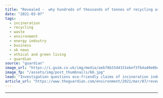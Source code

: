 ```yaml
---
title: "Revealed -  why hundreds of thousands of tonnes of recycling are going up in smoke"
date: "2021-03-07"
tags: 
  - incineration
  - recycling
  - waste
  - environment
  - energy industry
  - business
  - uk news
  - ethical and green living
  - guardian
source: "guardian"
image_url: "https://i.guim.co.uk/img/media/aeb78b33d4331ebef3fb4a40e0b415203046df5e/451_99_3511_2106/master/3511.jpg?width=460&quality=85&auto=format&fit=max&s=a9444ac35d50104a6bdc63d69b89aa8c"
image_fp: "/assets/img/post_thumbnails/68.jpg"
lead: "Investigation questions eco-friendly claims of incineration industryWhen it comes to planet-friendly habits, recycling is by far the UK’s most popular, with 87% of householders claiming they do so regularly, according to the Waste and Resources Actio..."
article_url: "https://www.theguardian.com/environment/2021/mar/07/revealed-why-hundreds-of-thousands-of-tonnes-of-recycling-are-going-up-in-smoke"
---
```


---

